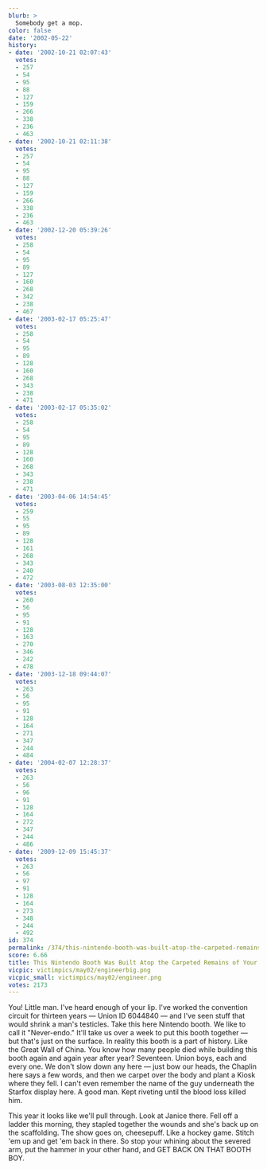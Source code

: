 ```yaml
---
blurb: >
  Somebody get a mop.
color: false
date: '2002-05-22'
history:
- date: '2002-10-21 02:07:43'
  votes:
  - 257
  - 54
  - 95
  - 88
  - 127
  - 159
  - 266
  - 338
  - 236
  - 463
- date: '2002-10-21 02:11:38'
  votes:
  - 257
  - 54
  - 95
  - 88
  - 127
  - 159
  - 266
  - 338
  - 236
  - 463
- date: '2002-12-20 05:39:26'
  votes:
  - 258
  - 54
  - 95
  - 89
  - 127
  - 160
  - 268
  - 342
  - 238
  - 467
- date: '2003-02-17 05:25:47'
  votes:
  - 258
  - 54
  - 95
  - 89
  - 128
  - 160
  - 268
  - 343
  - 238
  - 471
- date: '2003-02-17 05:35:02'
  votes:
  - 258
  - 54
  - 95
  - 89
  - 128
  - 160
  - 268
  - 343
  - 238
  - 471
- date: '2003-04-06 14:54:45'
  votes:
  - 259
  - 55
  - 95
  - 89
  - 128
  - 161
  - 268
  - 343
  - 240
  - 472
- date: '2003-08-03 12:35:00'
  votes:
  - 260
  - 56
  - 95
  - 91
  - 128
  - 163
  - 270
  - 346
  - 242
  - 478
- date: '2003-12-18 09:44:07'
  votes:
  - 263
  - 56
  - 95
  - 91
  - 128
  - 164
  - 271
  - 347
  - 244
  - 484
- date: '2004-02-07 12:28:37'
  votes:
  - 263
  - 56
  - 96
  - 91
  - 128
  - 164
  - 272
  - 347
  - 244
  - 486
- date: '2009-12-09 15:45:37'
  votes:
  - 263
  - 56
  - 97
  - 91
  - 128
  - 164
  - 273
  - 348
  - 244
  - 492
id: 374
permalink: /374/this-nintendo-booth-was-built-atop-the-carpeted-remains-of-your-forefathers/
score: 6.66
title: This Nintendo Booth Was Built Atop the Carpeted Remains of Your Forefathers
vicpic: victimpics/may02/engineerbig.png
vicpic_small: victimpics/may02/engineer.png
votes: 2173
---
```


You! Little man. I've heard enough of your lip. I've worked the
convention circuit for thirteen years — Union ID 6044840 — and I've
seen stuff that would shrink a man's testicles. Take this here Nintendo
booth. We like to call it "Never-endo." It'll take us over a week to put
this booth together — but that's just on the surface. In reality this
booth is a part of history. Like the Great Wall of China. You know how
many people died while building this booth again and again year after
year? Seventeen. Union boys, each and every one. We don't slow down any
here — just bow our heads, the Chaplin here says a few words, and then
we carpet over the body and plant a Kiosk where they fell. I can't even
remember the name of the guy underneath the Starfox display here. A good
man. Kept riveting until the blood loss killed him.

This year it looks like we'll pull through. Look at Janice there. Fell
off a ladder this morning, they stapled together the wounds and she's
back up on the scaffolding. The show goes on, cheesepuff. Like a hockey
game. Stitch 'em up and get 'em back in there. So stop your whining
about the severed arm, put the hammer in your other hand, and GET BACK
ON THAT BOOTH BOY.